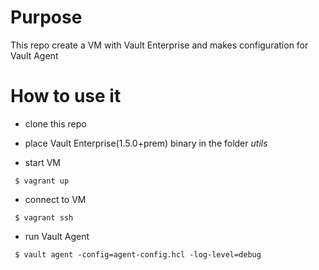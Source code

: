 # Purpose

This repo create a VM with Vault Enterprise and makes configuration for Vault Agent


# How to use it

* clone this repo

* place Vault Enterprise(1.5.0+prem) binary in the folder *utils*

* start VM

` $ vagrant up`

* connect to VM

` $ vagrant ssh`

* run Vault Agent

` $ vault agent -config=agent-config.hcl -log-level=debug`
